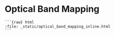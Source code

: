 # Optical Band Mapping
````  {container} full-width
```{raw} html
:file: _static/optical_band_mapping_inline.html
```
````